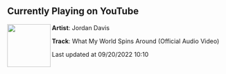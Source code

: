 ## Currently Playing on YouTube

[<img align="left" width="100" src="https://i.ytimg.com/vi/7vpyTP9pgvo/maxresdefault.jpg">](https://www.youtube.com/watch?v=7vpyTP9pgvo)

**Artist**: Jordan Davis 

**Track**: What My World Spins Around (Official Audio Video)

Last updated at 09/20/2022 10:10
